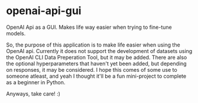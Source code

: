 # openai-api-gui
OpenAI Api as a GUI. Makes life way easier when trying to fine-tune models.

So, the purpose of this application is to make life easier when using the OpenAI api. Currently it does not support the development of datasets using the OpenAI CLI Data Preperation Tool, but it may be added. There are also the optional hyperparameters that haven't yet been added, but depending on responses, it may be considered. I hope this comes of some use to someone atleast, and yeah I thought it'll be a fun mini-project to complete as a beginner in Python.

Anyways, take care! :)
